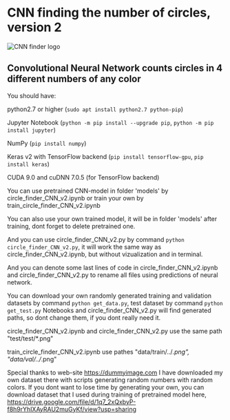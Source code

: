# CNN finding the number of circles, version 2
![CNN finder logo](https://raw.githubusercontent.com/vadimfedulov321/CNN-finding-the-number-of-circles-v2/master/logo/index.png)
## Convolutional Neural Network counts circles in 4 different numbers of any color

You should have:

python2.7 or higher (`sudo apt install python2.7 python-pip`)

Jupyter Notebook (`python -m pip install --upgrade pip`, `python -m pip install jupyter`)

NumPy (`pip install numpy`)

Keras v2 with TensorFlow backend (`pip install tensorflow-gpu`, `pip install keras`)

CUDA 9.0 and cuDNN 7.0.5 (for TensorFlow backend)



You can use pretrained CNN-model in folder 'models' by circle_finder_CNN_v2.ipynb or train your own by train_circle_finder_CNN_v2.ipynb

You can also use your own trained model, it will be in folder 'models' after training, dont forget to delete pretrained one.

And you can use circle_finder_CNN_v2.py by command `python circle_finder_CNN_v2.py`, it will work the same way as circle_finder_CNN_v2.ipynb,
but without vizualization and in terminal.

And you can denote some last lines of code in circle_finder_CNN_v2.ipynb and circle_finder_CNN_v2.py to rename all files using predictions of neural network.

You can download your own randomly generated training and validation datasets by command `python get_data.py`, test dataset by command `python get_test.py` Notebooks and circle_finder_CNN_v2.py will find generated paths, so dont change
them, if you dont really need it.

circle_finder_CNN_v2.ipynb and circle_finder_CNN_v2.py use the same path "test/test/*.png"

train_circle_finder_CNN_v2.ipynb use pathes "data/train/../*.png", "data/val/../*.png"

Special thanks to web-site https://dummyimage.com I have downloaded my own dataset there with scripts generating random numbers with random colors. If you dont want to lose time by generating your
own, you can download dataset that I used during training of pretrained model here, https://drive.google.com/file/d/1q7_2xQxbyP-f8h9rYhIXAyRAU2muGyKf/view?usp=sharing
